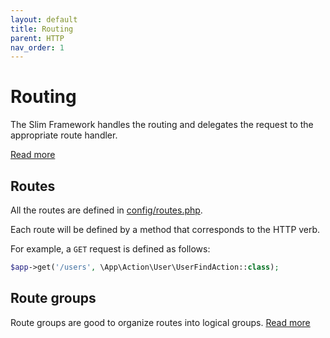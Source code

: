 ```yaml
---
layout: default
title: Routing
parent: HTTP
nav_order: 1
---
```


# Routing

The Slim Framework handles the routing and delegates the request to the appropriate route handler.

[Read more](http://www.slimframework.com/docs/v4/objects/routing.html)

## Routes

All the routes are defined in [config/routes.php](https://github.com/odan/slim4-skeleton/blob/master/config/routes.php).

Each route will be defined by a method that corresponds to the HTTP verb. 

For example, a `GET` request is defined as follows:

```php
$app->get('/users', \App\Action\User\UserFindAction::class);
```

## Route groups

Route groups are good to organize routes into logical groups. [Read more](http://www.slimframework.com/docs/v4/objects/routing.html#route-groups)

